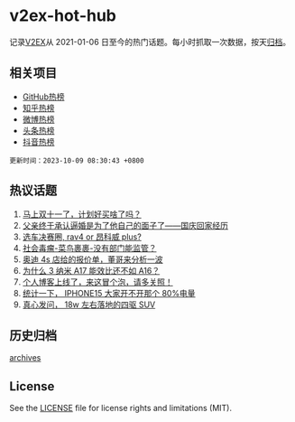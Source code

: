 # v2ex-hot-hub

 记录[V2EX](https://www.v2ex.com/)从 2021-01-06 日至今的热门话题。每小时抓取一次数据，按天[归档](archives)。
 
 ## 相关项目

- [GitHub热榜](https://github.com/snaildev/github-hot-hub)
- [知乎热榜](https://github.com/snaildev/zhihu-hot-hub)
- [微博热榜](https://github.com/snaildev/weibo-hot-hub)
- [头条热榜](https://github.com/snaildev/toutiao-hot-hub)
- [抖音热榜](https://github.com/snaildev/douyin-hot-hub)


 `更新时间：2023-10-09 08:30:43 +0800`

## 热议话题

1. [马上双十一了，计划好买啥了吗？](https://www.v2ex.com/t/979778)
1. [父亲终于承认逼婚是为了他自己的面子了——国庆回家经历](https://www.v2ex.com/t/979809)
1. [选车决赛圈, rav4 or 昂科威 plus?](https://www.v2ex.com/t/979692)
1. [社会毒瘤-菜鸟裹裹-没有部门能监管？](https://www.v2ex.com/t/979772)
1. [奥迪 4s 店给的报价单，董哥来分析一波](https://www.v2ex.com/t/979846)
1. [为什么 3 纳米 A17 能效比还不如 A16？](https://www.v2ex.com/t/979720)
1. [个人博客上线了，来这冒个泡，请多关照！](https://www.v2ex.com/t/979706)
1. [统计一下， IPHONE15 大家开不开那个 80%电量](https://www.v2ex.com/t/979856)
1. [真心发问， 18w 左右落地的四驱 SUV](https://www.v2ex.com/t/979699)

## 历史归档

[archives](archives)

## License

See the [LICENSE](LICENSE) file for license rights and limitations (MIT).
